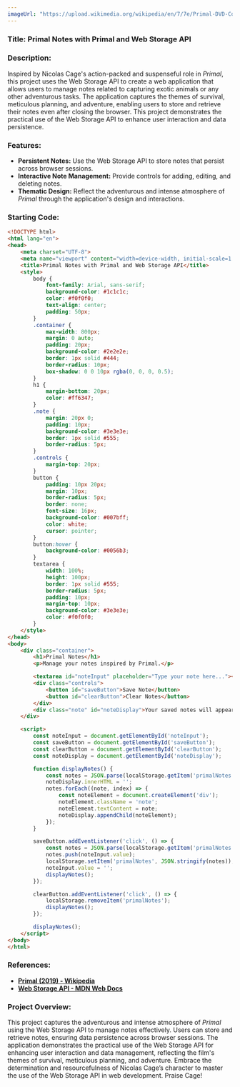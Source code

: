 ```yaml
---
imageUrl: "https://upload.wikimedia.org/wikipedia/en/7/7e/Primal-DVD-Cover.jpg"
---
```

### **Title: Primal Notes with Primal and Web Storage API**

### **Description:**
Inspired by Nicolas Cage's action-packed and suspenseful role in *Primal*, this project uses the Web Storage API to create a web application that allows users to manage notes related to capturing exotic animals or any other adventurous tasks. The application captures the themes of survival, meticulous planning, and adventure, enabling users to store and retrieve their notes even after closing the browser. This project demonstrates the practical use of the Web Storage API to enhance user interaction and data persistence.

### **Features:**
- **Persistent Notes:** Use the Web Storage API to store notes that persist across browser sessions.
- **Interactive Note Management:** Provide controls for adding, editing, and deleting notes.
- **Thematic Design:** Reflect the adventurous and intense atmosphere of *Primal* through the application's design and interactions.

### **Starting Code:**

```html
<!DOCTYPE html>
<html lang="en">
<head>
    <meta charset="UTF-8">
    <meta name="viewport" content="width=device-width, initial-scale=1.0">
    <title>Primal Notes with Primal and Web Storage API</title>
    <style>
        body {
            font-family: Arial, sans-serif;
            background-color: #1c1c1c;
            color: #f0f0f0;
            text-align: center;
            padding: 50px;
        }
        .container {
            max-width: 800px;
            margin: 0 auto;
            padding: 20px;
            background-color: #2e2e2e;
            border: 1px solid #444;
            border-radius: 10px;
            box-shadow: 0 0 10px rgba(0, 0, 0, 0.5);
        }
        h1 {
            margin-bottom: 20px;
            color: #ff6347;
        }
        .note {
            margin: 20px 0;
            padding: 10px;
            background-color: #3e3e3e;
            border: 1px solid #555;
            border-radius: 5px;
        }
        .controls {
            margin-top: 20px;
        }
        button {
            padding: 10px 20px;
            margin: 10px;
            border-radius: 5px;
            border: none;
            font-size: 16px;
            background-color: #007bff;
            color: white;
            cursor: pointer;
        }
        button:hover {
            background-color: #0056b3;
        }
        textarea {
            width: 100%;
            height: 100px;
            border: 1px solid #555;
            border-radius: 5px;
            padding: 10px;
            margin-top: 10px;
            background-color: #3e3e3e;
            color: #f0f0f0;
        }
    </style>
</head>
<body>
    <div class="container">
        <h1>Primal Notes</h1>
        <p>Manage your notes inspired by Primal.</p>

        <textarea id="noteInput" placeholder="Type your note here..."></textarea>
        <div class="controls">
            <button id="saveButton">Save Note</button>
            <button id="clearButton">Clear Notes</button>
        </div>
        <div class="note" id="noteDisplay">Your saved notes will appear here.</div>
    </div>

    <script>
        const noteInput = document.getElementById('noteInput');
        const saveButton = document.getElementById('saveButton');
        const clearButton = document.getElementById('clearButton');
        const noteDisplay = document.getElementById('noteDisplay');

        function displayNotes() {
            const notes = JSON.parse(localStorage.getItem('primalNotes')) || [];
            noteDisplay.innerHTML = '';
            notes.forEach((note, index) => {
                const noteElement = document.createElement('div');
                noteElement.className = 'note';
                noteElement.textContent = note;
                noteDisplay.appendChild(noteElement);
            });
        }

        saveButton.addEventListener('click', () => {
            const notes = JSON.parse(localStorage.getItem('primalNotes')) || [];
            notes.push(noteInput.value);
            localStorage.setItem('primalNotes', JSON.stringify(notes));
            noteInput.value = '';
            displayNotes();
        });

        clearButton.addEventListener('click', () => {
            localStorage.removeItem('primalNotes');
            displayNotes();
        });

        displayNotes();
    </script>
</body>
</html>
```

### **References:**
- **[Primal (2019) - Wikipedia](https://en.wikipedia.org/wiki/Primal_(2019_film))**
- **[Web Storage API - MDN Web Docs](https://developer.mozilla.org/en-US/docs/Web/API/Web_Storage_API)**

### **Project Overview:**
This project captures the adventurous and intense atmosphere of *Primal* using the Web Storage API to manage notes effectively. Users can store and retrieve notes, ensuring data persistence across browser sessions. The application demonstrates the practical use of the Web Storage API for enhancing user interaction and data management, reflecting the film's themes of survival, meticulous planning, and adventure. Embrace the determination and resourcefulness of Nicolas Cage’s character to master the use of the Web Storage API in web development. Praise Cage!